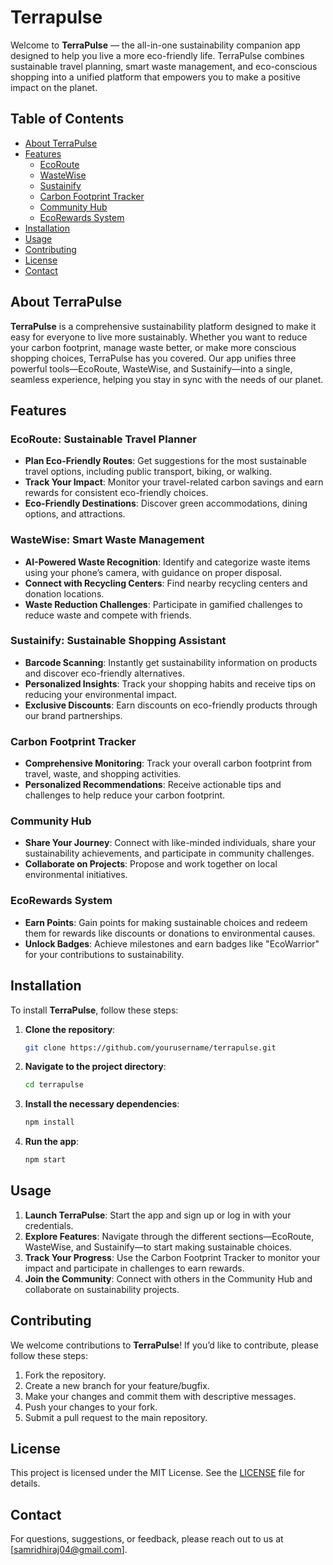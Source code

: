 # Terrapulse

Welcome to **TerraPulse** — the all-in-one sustainability companion app designed to help you live a more eco-friendly life. TerraPulse combines sustainable travel planning, smart waste management, and eco-conscious shopping into a unified platform that empowers you to make a positive impact on the planet.

## Table of Contents

- [About TerraPulse](#about-terrapulse)
- [Features](#features)
  - [EcoRoute](#ecoroute)
  - [WasteWise](#wastewise)
  - [Sustainify](#sustainify)
  - [Carbon Footprint Tracker](#carbon-footprint-tracker)
  - [Community Hub](#community-hub)
  - [EcoRewards System](#ecorewards-system)
- [Installation](#installation)
- [Usage](#usage)
- [Contributing](#contributing)
- [License](#license)
- [Contact](#contact)

## About TerraPulse

**TerraPulse** is a comprehensive sustainability platform designed to make it easy for everyone to live more sustainably. Whether you want to reduce your carbon footprint, manage waste better, or make more conscious shopping choices, TerraPulse has you covered. Our app unifies three powerful tools—EcoRoute, WasteWise, and Sustainify—into a single, seamless experience, helping you stay in sync with the needs of our planet.

## Features

### EcoRoute: Sustainable Travel Planner
- **Plan Eco-Friendly Routes**: Get suggestions for the most sustainable travel options, including public transport, biking, or walking.
- **Track Your Impact**: Monitor your travel-related carbon savings and earn rewards for consistent eco-friendly choices.
- **Eco-Friendly Destinations**: Discover green accommodations, dining options, and attractions.

### WasteWise: Smart Waste Management
- **AI-Powered Waste Recognition**: Identify and categorize waste items using your phone’s camera, with guidance on proper disposal.
- **Connect with Recycling Centers**: Find nearby recycling centers and donation locations.
- **Waste Reduction Challenges**: Participate in gamified challenges to reduce waste and compete with friends.

### Sustainify: Sustainable Shopping Assistant
- **Barcode Scanning**: Instantly get sustainability information on products and discover eco-friendly alternatives.
- **Personalized Insights**: Track your shopping habits and receive tips on reducing your environmental impact.
- **Exclusive Discounts**: Earn discounts on eco-friendly products through our brand partnerships.

### Carbon Footprint Tracker
- **Comprehensive Monitoring**: Track your overall carbon footprint from travel, waste, and shopping activities.
- **Personalized Recommendations**: Receive actionable tips and challenges to help reduce your carbon footprint.

### Community Hub
- **Share Your Journey**: Connect with like-minded individuals, share your sustainability achievements, and participate in community challenges.
- **Collaborate on Projects**: Propose and work together on local environmental initiatives.

### EcoRewards System
- **Earn Points**: Gain points for making sustainable choices and redeem them for rewards like discounts or donations to environmental causes.
- **Unlock Badges**: Achieve milestones and earn badges like "EcoWarrior" for your contributions to sustainability.

## Installation

To install **TerraPulse**, follow these steps:

1. **Clone the repository**:
   ```bash
   git clone https://github.com/yourusername/terrapulse.git
   ```
2. **Navigate to the project directory**:
   ```bash
   cd terrapulse
   ```
3. **Install the necessary dependencies**:
   ```bash
   npm install
   ```
4. **Run the app**:
   ```bash
   npm start
   ```

## Usage

1. **Launch TerraPulse**: Start the app and sign up or log in with your credentials.
2. **Explore Features**: Navigate through the different sections—EcoRoute, WasteWise, and Sustainify—to start making sustainable choices.
3. **Track Your Progress**: Use the Carbon Footprint Tracker to monitor your impact and participate in challenges to earn rewards.
4. **Join the Community**: Connect with others in the Community Hub and collaborate on sustainability projects.

## Contributing

We welcome contributions to **TerraPulse**! If you’d like to contribute, please follow these steps:

1. Fork the repository.
2. Create a new branch for your feature/bugfix.
3. Make your changes and commit them with descriptive messages.
4. Push your changes to your fork.
5. Submit a pull request to the main repository.

## License

This project is licensed under the MIT License. See the [LICENSE](LICENSE) file for details.

## Contact

For questions, suggestions, or feedback, please reach out to us at [samridhiraj04@gmail.com].

